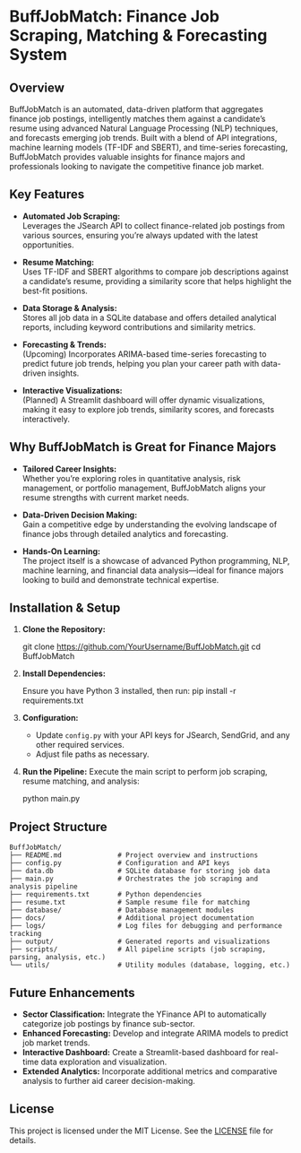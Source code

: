 # BuffJobMatch: Finance Job Scraping, Matching & Forecasting System

## Overview
BuffJobMatch is an automated, data-driven platform that aggregates finance job postings, intelligently matches them against a candidate’s resume using advanced Natural Language Processing (NLP) techniques, and forecasts emerging job trends. Built with a blend of API integrations, machine learning models (TF-IDF and SBERT), and time-series forecasting, BuffJobMatch provides valuable insights for finance majors and professionals looking to navigate the competitive finance job market.

## Key Features
- **Automated Job Scraping:**  
  Leverages the JSearch API to collect finance-related job postings from various sources, ensuring you’re always updated with the latest opportunities.
  
- **Resume Matching:**  
  Uses TF-IDF and SBERT algorithms to compare job descriptions against a candidate’s resume, providing a similarity score that helps highlight the best-fit positions.
  
- **Data Storage & Analysis:**  
  Stores all job data in a SQLite database and offers detailed analytical reports, including keyword contributions and similarity metrics.
  
- **Forecasting & Trends:**  
  (Upcoming) Incorporates ARIMA-based time-series forecasting to predict future job trends, helping you plan your career path with data-driven insights.
  
- **Interactive Visualizations:**  
  (Planned) A Streamlit dashboard will offer dynamic visualizations, making it easy to explore job trends, similarity scores, and forecasts interactively.

## Why BuffJobMatch is Great for Finance Majors
- **Tailored Career Insights:**  
  Whether you’re exploring roles in quantitative analysis, risk management, or portfolio management, BuffJobMatch aligns your resume strengths with current market needs.
  
- **Data-Driven Decision Making:**  
  Gain a competitive edge by understanding the evolving landscape of finance jobs through detailed analytics and forecasting.
  
- **Hands-On Learning:**  
  The project itself is a showcase of advanced Python programming, NLP, machine learning, and financial data analysis—ideal for finance majors looking to build and demonstrate technical expertise.

## Installation & Setup
1. **Clone the Repository:**
   
   git clone https://github.com/YourUsername/BuffJobMatch.git
   cd BuffJobMatch
   
2. **Install Dependencies:**

   Ensure you have Python 3 installed, then run:
   pip install -r requirements.txt
   
3. **Configuration:**
   - Update `config.py` with your API keys for JSearch, SendGrid, and any other required services.
   - Adjust file paths as necessary.

4. **Run the Pipeline:**
   Execute the main script to perform job scraping, resume matching, and analysis:

   python main.py
   

## Project Structure
```
BuffJobMatch/
├── README.md              # Project overview and instructions
├── config.py              # Configuration and API keys
├── data.db                # SQLite database for storing job data
├── main.py                # Orchestrates the job scraping and analysis pipeline
├── requirements.txt       # Python dependencies
├── resume.txt             # Sample resume file for matching
├── database/              # Database management modules
├── docs/                  # Additional project documentation
├── logs/                  # Log files for debugging and performance tracking
├── output/                # Generated reports and visualizations
├── scripts/               # All pipeline scripts (job scraping, parsing, analysis, etc.)
└── utils/                 # Utility modules (database, logging, etc.)
```

## Future Enhancements
- **Sector Classification:** Integrate the YFinance API to automatically categorize job postings by finance sub-sector.
- **Enhanced Forecasting:** Develop and integrate ARIMA models to predict job market trends.
- **Interactive Dashboard:** Create a Streamlit-based dashboard for real-time data exploration and visualization.
- **Extended Analytics:** Incorporate additional metrics and comparative analysis to further aid career decision-making.

## License
This project is licensed under the MIT License. See the [LICENSE](LICENSE) file for details.


